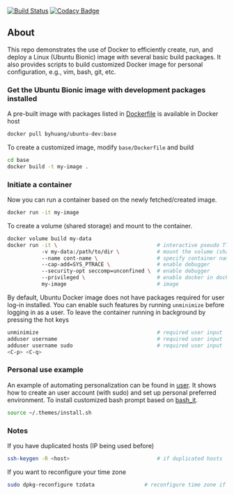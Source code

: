 [![Build Status](https://travis-ci.org/Bo-Yuan-Huang/Docker-Ubuntu-Dev.svg?branch=master)](https://travis-ci.org/Bo-Yuan-Huang/Docker-Ubuntu-Dev)
[![Codacy Badge](https://api.codacy.com/project/badge/Grade/4f015e7197484cef87c6b2718440dd11)](https://app.codacy.com/app/Bo-Yuan-Huang/Docker-VM?utm_source=github.com&utm_medium=referral&utm_content=Bo-Yuan-Huang/Docker-VM&utm_campaign=Badge_Grade_Dashboard)

## About

This repo demonstrates the use of Docker to efficiently create, run, and deploy a Linux (Ubuntu Bionic) image with several basic build packages.
It also provides scripts to build customized Docker image for personal configuration, e.g., vim, bash, git, etc. 

### Get the Ubuntu Bionic image with development packages installed

A pre-built image with packages listed in [Dockerfile](base/Dockerfile) is available in Docker host
``` bash
docker pull byhuang/ubuntu-dev:base
```

To create a customized image, modify ``base/Dockerfile`` and build 
``` bash
cd base
docker build -t my-image .
```

### Initiate a container

Now you can run a container based on the newly fetched/created image.

``` bash
docker run -it my-image
```

To create a volume (shared storage) and mount to the container.

``` bash
docker volume build my-data
docker run -it \                                # interactive pseudo TTY
           -v my-data:/path/to/dir \            # mount the volume (shared storage)
           --name cont-name \                   # specify container name
           --cap-add=SYS_PTRACE \               # enable debugger
           --security-opt seccomp=unconfined \  # enable debugger
           --privileged \                       # enable docker in docker
           my-image                             # image
```

By default, Ubuntu Docker image does not have packages required for user log-in installed. 
You can enable such features by running ``unminimize`` before logging in as a user.
To leave the container running in background by pressing the hot keys

``` bash
unminimize                                      # required user input
adduser username                                # required user input
adduser username sudo                           # required user input
<C-p> <C-q>
```

### Personal use example

An example of automating personalization can be found in [user](user).
It shows how to create an user account (with sudo) and set up personal preferred environment.
To install customized bash prompt based on [bash_it](https://github.com/Bash-it/bash-it).
``` bash
source ~/.themes/install.sh
```

### Notes
If you have duplicated hosts (IP being used before)
``` bash
ssh-keygen -R <host>                            # if duplicated hosts
```

If you want to reconfigure your time zone
``` bash
sudo dpkg-reconfigure tzdata                # reconfigure time zone if desired
```
